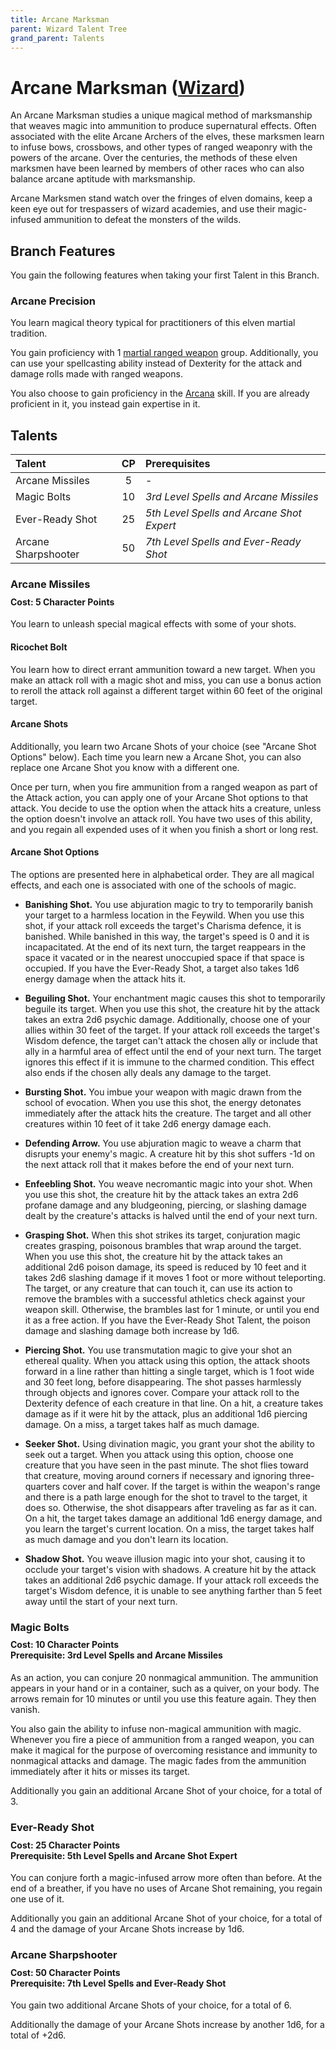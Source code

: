 ```yaml
---
title: Arcane Marksman
parent: Wizard Talent Tree
grand_parent: Talents
---
```


# Arcane Marksman ([Wizard](https://stormchaserroleplaying.com/stormchaserRPG/Talents/Wizard))
An Arcane Marksman studies a unique magical method of marksmanship that weaves magic into ammunition to produce supernatural effects. Often associated with the elite Arcane Archers of the elves, these marksmen learn to infuse bows, crossbows, and other types of ranged weaponry with the powers of the arcane. Over the centuries, the methods of these elven marksmen have been learned by members of other races who can also balance arcane aptitude with marksmanship.

Arcane Marksmen stand watch over the fringes of elven domains, keep a keen eye out for trespassers of wizard academies, and use their magic-infused ammunition to defeat the monsters of the wilds. 

## Branch Features

You gain the following features when taking your first Talent in this Branch.

### Arcane Precision
You learn magical theory typical for practitioners of this elven martial tradition. 

You gain proficiency with 1 [martial ranged weapon](https://stormchaserroleplaying.com/stormchaserRPG/Equipment/Weapons/RangedWeaponTables) group. Additionally, you can use your spellcasting ability instead of Dexterity for the attack and damage rolls made with ranged weapons.

You also choose to gain proficiency in the [Arcana](https://stormchaserroleplaying.com/stormchaserRPG/Skills/Arcana) skill. If you are already proficient in it, you instead gain expertise in it.

## Talents

| Talent | CP | Prerequisites |
|:-------|:--:|:--------------|
| Arcane Missiles     | 5  | - |
| Magic Bolts         | 10 | *3rd Level Spells and Arcane Missiles* |
| Ever-Ready Shot     | 25 | *5th Level Spells and Arcane Shot Expert* |
| Arcane Sharpshooter | 50 | *7th Level Spells and Ever-Ready Shot* |

### Arcane Missiles

<div style="margin-top:-10px;"></div>

#### **Cost:** 5 Character Points
You learn to unleash special magical effects with some of your shots. 

#### Ricochet Bolt
You learn how to direct errant ammunition toward a new target. When you make an attack roll with a magic shot and miss, you can use a bonus action to reroll the attack roll against a different target within 60 feet of the original target.

#### Arcane Shots
Additionally, you learn two Arcane Shots of your choice (see "Arcane Shot Options" below). Each time you learn new a Arcane Shot, you can also replace one Arcane Shot you know with a different one.

Once per turn, when you fire ammunition from a ranged weapon as part of the Attack action, you can apply one of your Arcane Shot options to that attack. You decide to use the option when the attack hits a creature, unless the option doesn't involve an attack roll. You have two uses of this ability, and you regain all expended uses of it when you finish a short or long rest.

#### Arcane Shot Options
The options are presented here in alphabetical order. They are all magical effects, and each one is associated with one of the schools of magic.

- **Banishing Shot.** You use abjuration magic to try to temporarily banish your target to a harmless location in the Feywild. When you use this shot, if your attack roll exceeds the target's Charisma defence, it is banished. While banished in this way, the target's speed is 0 and it is incapacitated. At the end of its next turn, the target reappears in the space it vacated or in the nearest unoccupied space if that space is occupied. If you have the Ever-Ready Shot, a target also takes 1d6 energy damage when the attack hits it.

- **Beguiling Shot.** Your enchantment magic causes this shot to temporarily beguile its target. When you use this shot, the creature hit by the attack takes an extra 2d6 psychic damage. Additionally, choose one of your allies within 30 feet of the target. If your attack roll exceeds the target's Wisdom defence, the target can't attack the chosen ally or include that ally in a harmful area of effect until the end of your next turn. The target ignores this effect if it is immune to the charmed condition. This effect also ends if the chosen ally deals any damage to the target.

- **Bursting Shot.** You imbue your weapon with magic drawn from the school of evocation. When you use this shot, the energy detonates immediately after the attack hits the creature. The target and all other creatures within 10 feet of it take 2d6 energy damage each.

- **Defending Arrow.** You use abjuration magic to weave a charm that disrupts your enemy's magic. A creature hit by this shot suffers -1d on the next attack roll that it makes before the end of your next turn.

- **Enfeebling Shot.** You weave necromantic magic into your shot. When you use this shot, the creature hit by the attack takes an extra 2d6 profane damage and any bludgeoning, piercing, or slashing damage dealt by the creature's attacks is halved until the end of your next turn.

- **Grasping Shot.** When this shot strikes its target, conjuration magic creates grasping, poisonous brambles that wrap around the target. When you use this shot, the creature hit by the attack takes an additional 2d6 poison damage, its speed is reduced by 10 feet and it takes 2d6 slashing damage if it moves 1 foot or more without teleporting. The target, or any creature that can touch it, can use its action to remove the brambles with a successful athletics check against your weapon skill. Otherwise, the brambles last for 1 minute, or until you end it as a free action. If you have the Ever-Ready Shot Talent, the poison damage and slashing damage both increase by 1d6.

- **Piercing Shot.** You use transmutation magic to give your shot an ethereal quality. When you attack using this option, the attack shoots forward in a line rather than hitting a single target, which is 1 foot wide and 30 feet long, before disappearing. The shot passes harmlessly through objects and ignores cover. Compare your attack roll to the Dexterity defence of each creature in that line. On a hit, a creature takes damage as if it were hit by the attack, plus an additional 1d6 piercing damage. On a miss, a target takes half as much damage.

- **Seeker Shot.** Using divination magic, you grant your shot the ability to seek out a target. When you attack using this option, choose one creature that you have seen in the past minute. The shot flies toward that creature, moving around corners if necessary and ignoring three-quarters cover and half cover. If the target is within the weapon's range and there is a path large enough for the shot to travel to the target, it does so. Otherwise, the shot disappears after traveling as far as it can. On a hit, the target takes damage an additional 1d6 energy damage, and you learn the target's current location. On a miss, the target takes half as much damage and you don't learn its location.

- **Shadow Shot.** You weave illusion magic into your shot, causing it to occlude your target's vision with shadows. A creature hit by the attack takes an additional 2d6 psychic damage. If your attack roll exceeds the target's Wisdom defence, it is unable to see anything farther than 5 feet away until the start of your next turn.

### Magic Bolts

<div style="margin-top:-10px;"></div>

#### **Cost:** 10 Character Points<br>**Prerequisite:** 3rd Level Spells and Arcane Missiles
As an action, you can conjure 20 nonmagical ammunition. The ammunition appears in your hand or in a container, such as a quiver, on your body. The arrows remain for 10 minutes or until you use this feature again. They then vanish.

You also gain the ability to infuse non-magical ammunition with magic. Whenever you fire a piece of ammunition from a ranged weapon, you can make it magical for the purpose of overcoming resistance and immunity to nonmagical attacks and damage. The magic fades from the ammunition immediately after it hits or misses its target.

Additionally you gain an additional Arcane Shot of your choice, for a total of 3.

### Ever-Ready Shot

<div style="margin-top:-10px;"></div>

#### **Cost:** 25 Character Points<br>**Prerequisite:** 5th Level Spells and Arcane Shot Expert
You can conjure forth a magic-infused arrow more often than before. At the end of a breather, if you have no uses of Arcane Shot remaining, you regain one use of it.

Additionally you gain an additional Arcane Shot of your choice, for a total of 4 and the damage of your Arcane Shots increase by 1d6.

### Arcane Sharpshooter

<div style="margin-top:-10px;"></div>

#### **Cost:** 50 Character Points<br>**Prerequisite:** 7th Level Spells and Ever-Ready Shot
You gain two additional Arcane Shots of your choice, for a total of 6.

Additionally the damage of your Arcane Shots increase by another 1d6, for a total of +2d6.
